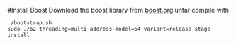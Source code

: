 #Install Boost
Download the boost library from [boost.org](http://www.boost.org/) untar compile with

```Shell
./bootstrap.sh
sudo ./b2 threading=multi address-model=64 variant=release stage install
```


